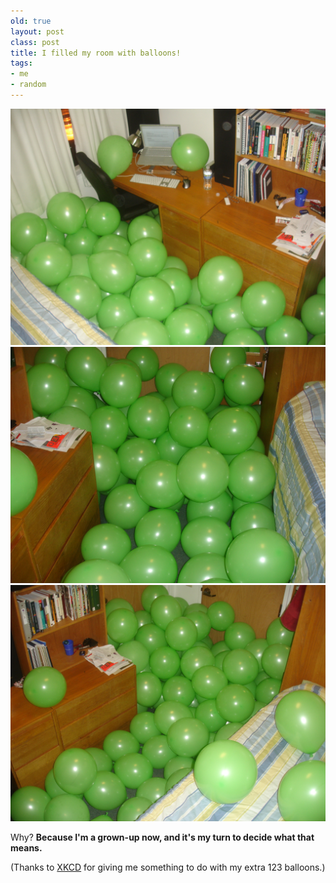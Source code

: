 ```yaml
---
old: true
layout: post
class: post
title: I filled my room with balloons!
tags:
- me
- random
---
```


![Bloons improve my work environment!](/images/bloons-3.jpg)
![Bloons everywhere!](/images/bloons-1.jpg)
![Bloons, bloons, bloons!](/images/bloons-2.jpg)

Why? **Because I'm a grown-up now, and it's my turn to decide what that means.**

(Thanks to [XKCD](http://xkcd.com/150/) for giving me something to do with my extra 123 balloons.)
